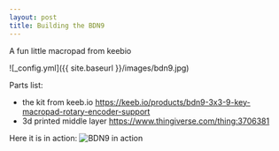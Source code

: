 ```yaml
---
layout: post
title: Building the BDN9
---
```


A fun little macropad from keebio 

![_config.yml]({{ site.baseurl }}/images/bdn9.jpg)

Parts list:
* the kit from keeb.io https://keeb.io/products/bdn9-3x3-9-key-macropad-rotary-encoder-support
* 3d printed middle layer https://www.thingiverse.com/thing:3706381

Here it is in action:
![BDN9 in action](/images/bdn9-in-action.gif)
